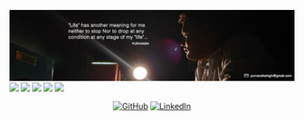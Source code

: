 ![alt text](https://github.com/Purvanshsingh/Purvanshsingh/blob/master/Artboard%2034.jpg)
![](https://img.shields.io/badge/Python-Advance-yellow) ![](https://img.shields.io/badge/Machine%20Learning-Begineer-blue) ![](https://img.shields.io/badge/Scikit--learn-Begineer-blue) ![](https://img.shields.io/badge/C%2B%2B-Intermediate-lightgrey) ![](https://img.shields.io/badge/C-Intermediate-lightgrey) 

<p align="center">
	<a href="https://github.com/Purvanshsingh"><img src="https://img.shields.io/github/followers/terrytangyuan.svg?" alt="GitHub"></a>
  <a href="https://www.linkedin.com/in/purvansh-singh-2ba971147/"><img src="https://img.shields.io/badge/LinkedIn--_.svg?style=social&logo=linkedin" alt="LinkedIn"></a>
</p>

<!--
**Purvanshsingh/Purvanshsingh** is a ✨ _special_ ✨ repository because its `README.md` (this file) appears on your GitHub profile.
	<a href="https://twitter.com/TerryTangYuan"><img src="https://img.shields.io/twitter/follow/TerryTangYuan?label=Twitter&style=social" alt="Twitter"></a>
# Connect with me



Here are some ideas to get you started:

- 🔭 I’m currently working on ...
- 🌱 I’m currently learning ...
- 👯 I’m looking to collaborate on ...
- 🤔 I’m looking for help with ...
- 💬 Ask me about ...
- 📫 How to reach me: ...
- 😄 Pronouns: ...
- ⚡ Fun fact: ...
-->
